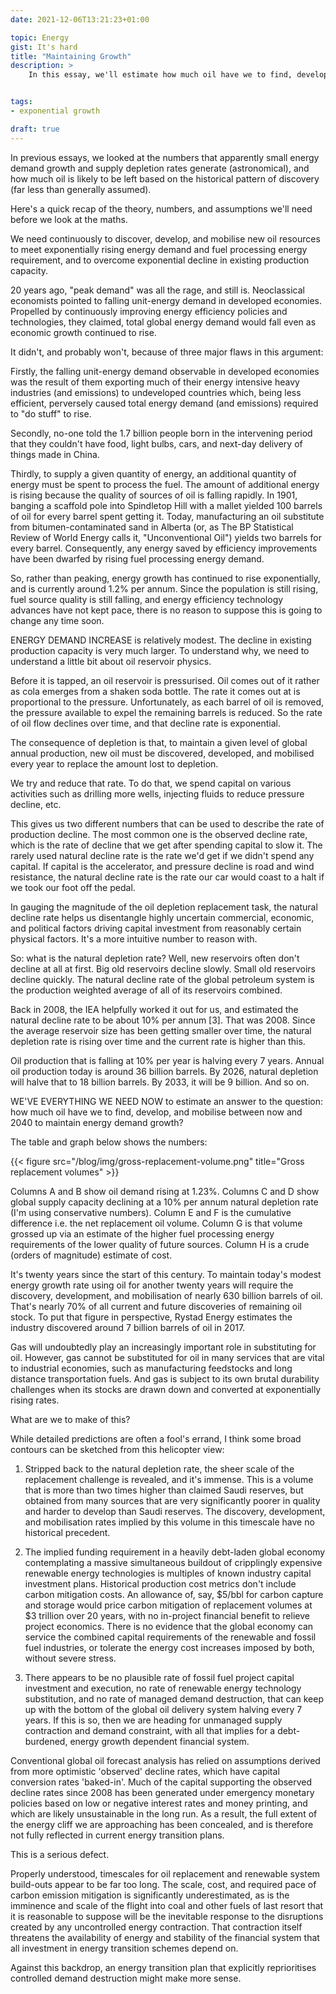 ```yaml
---
date: 2021-12-06T13:21:23+01:00

topic: Energy
gist: It's hard
title: "Maintaining Growth"
description: > 
    In this essay, we'll estimate how much oil have we to find, develop, and mobilise between now and 2040 to maintain energy demand growth. This time we'll discover that it's much more than energy transition plans generally assume.


tags:
- exponential growth

draft: true
---
```


In previous essays, we looked at the numbers that apparently small energy demand growth and supply depletion rates generate (astronomical), and how much oil is likely to be left based on the historical pattern of discovery (far less than generally assumed).

Here's a quick recap of the theory, numbers, and assumptions we'll need before we look at the maths. 

We need continuously to discover, develop, and mobilise new oil resources to meet exponentially rising energy demand and fuel processing energy requirement, and to overcome exponential decline in existing production capacity. 

20 years ago, "peak demand" was all the rage, and still is. Neoclassical economists pointed to falling unit-energy demand in developed economies. Propelled by continuously improving energy efficiency policies and technologies, they claimed, total global energy demand would fall even as economic growth continued to rise.

It didn't, and probably won't, because of three major flaws in this argument: 

Firstly, the falling unit-energy demand observable in developed economies was the result of them exporting much of their energy intensive heavy industries (and emissions) to undeveloped countries which, being less efficient, perversely caused total energy demand (and emissions) required to "do stuff" to rise. 

Secondly, no-one told the 1.7 billion people born in the intervening period that they couldn't have food, light bulbs, cars, and next-day delivery of things made in China. 

Thirdly, to supply a given quantity of energy, an additional quantity of energy must be spent to process the fuel. The amount of additional energy is rising because the quality of sources of oil is falling rapidly. In 1901, banging a scaffold pole into Spindletop Hill with a mallet yielded 100 barrels of oil for every barrel spent getting it. Today, manufacturing an oil substitute from bitumen-contaminated sand in Alberta (or, as The BP Statistical Review of World Energy calls it, "Unconventional Oil") yields two barrels for every barrel. Consequently, any energy saved by efficiency improvements have been dwarfed by rising fuel processing energy demand.

So, rather than peaking, energy growth has continued to rise exponentially, and is currently around 1.2% per annum. Since the population is still rising, fuel source quality is still falling, and energy efficiency technology advances have not kept pace, there is no reason to suppose this is going to change any time soon.

ENERGY DEMAND INCREASE is relatively modest. The decline in existing production capacity is very much larger. To understand why, we need to understand a little bit about oil reservoir physics.

Before it is tapped, an oil reservoir is pressurised. Oil comes out of it rather as cola emerges from a shaken soda bottle. The rate it comes out at is proportional to the pressure. Unfortunately, as each barrel of oil is removed, the pressure available to expel the remaining barrels is reduced. So the rate of oil flow declines over time, and that decline rate is exponential.

The consequence of depletion is that, to maintain a given level of global annual production, new oil must be discovered, developed, and mobilised every year to replace the amount lost to depletion. 

We try and reduce that rate. To do that, we spend capital on various activities such as drilling more wells, injecting fluids to reduce pressure decline, etc.

This gives us two different numbers that can be used to describe the rate of production decline. The most common one is the observed decline rate, which is the rate of decline that we get after spending capital to slow it. The rarely used natural decline rate is the rate we'd get if we didn't spend any capital. If capital is the accelerator, and pressure decline is road and wind resistance, the natural decline rate is the rate our car would coast to a halt if we took our foot off the pedal. 

In gauging the magnitude of the oil depletion replacement task, the natural decline rate helps us disentangle highly uncertain commercial, economic, and political factors driving capital investment from reasonably certain physical factors. It's a more intuitive number to reason with.

So: what is the natural depletion rate? Well, new reservoirs often don't decline at all at first. Big old reservoirs decline slowly. Small old reservoirs decline quickly. The natural decline rate of the global petroleum system is the production weighted average of all of its reservoirs combined. 

Back in 2008, the IEA helpfully worked it out for us, and estimated the natural decline rate to be about 10% per annum [3]. That was 2008. Since the average reservoir size has been getting smaller over time, the natural depletion rate is rising over time and the current rate is higher than this.

Oil production that is falling at 10% per year is halving every 7 years. Annual oil production today is around 36 billion barrels. By 2026, natural depletion will halve that to 18 billion barrels. By 2033, it will be 9 billion. And so on.

WE'VE EVERYTHING WE NEED NOW to estimate an answer to the question: how much oil have we to find, develop, and mobilise between now and 2040 to maintain energy demand growth?

The table and graph below shows the numbers:

{{< figure src="/blog/img/gross-replacement-volume.png" title="Gross replacement volumes" >}}


Columns A and B show oil demand rising at 1.23%. Columns C and D show global supply capacity declining at a 10% per annum natural depletion rate (I'm using conservative numbers). Column E and F is the cumulative difference i.e. the net replacement oil volume. Column G is that volume grossed up via an estimate of the higher fuel processing energy requirements of the lower quality of future sources. Column H is a crude (orders of magnitude) estimate of cost.

It's twenty years since the start of this century. To maintain today's modest energy growth rate using oil for another twenty years will require the discovery, development, and mobilisation of nearly 630 billion barrels of oil. That's nearly 70% of all current and future discoveries of remaining oil stock. To put that figure in perspective, Rystad Energy estimates the industry discovered around 7 billion barrels of oil in 2017. 

Gas will undoubtedly play an increasingly important role in substituting for oil. However, gas cannot be substituted for oil in many services that are vital to industrial economies, such as manufacturing feedstocks and long distance transportation fuels. And gas is subject to its own brutal durability challenges when its stocks are drawn down and converted at exponentially rising rates.

What are we to make of this?

While detailed predictions are often a fool's errand, I think some broad contours can be sketched from this helicopter view: 

1. Stripped back to the natural depletion rate, the sheer scale of the replacement challenge is revealed, and it's immense. This is a volume that is more than two times higher than claimed Saudi reserves, but obtained from many sources that are very significantly poorer in quality and harder to develop than Saudi reserves. The discovery, development, and mobilisation rates implied by this volume in this timescale have no historical precedent. 

2. The implied funding requirement in a heavily debt-laden global economy contemplating a massive simultaneous buildout of cripplingly expensive renewable energy technologies is multiples of known industry capital investment plans. Historical production cost metrics don't include carbon mitigation costs. An allowance of, say, $5/bbl for carbon capture and storage would price carbon mitigation of replacement volumes at $3 trillion over 20 years, with no in-project financial benefit to relieve project economics. There is no evidence that the global economy can service the combined capital requirements of the renewable and fossil fuel industries, or tolerate the energy cost increases imposed by both, without severe stress.

3. There appears to be no plausible rate of fossil fuel project capital investment and execution, no rate of renewable energy technology substitution, and no rate of managed demand destruction, that can keep up with the bottom of the global oil delivery system halving every 7 years. If this is so, then we are heading for unmanaged supply contraction and demand constraint, with all that implies for a debt-burdened, energy growth dependent financial system.

Conventional global oil forecast analysis has relied on assumptions derived from more optimistic 'observed' decline rates, which have capital conversion rates 'baked-in'. Much of the capital supporting the observed decline rates since 2008 has been generated under emergency monetary policies based on low or negative interest rates and money printing, and which are likely unsustainable in the long run. As a result, the full extent of the energy cliff we are approaching has been concealed, and is therefore not fully reflected in current energy transition plans.

This is a serious defect.

Properly understood, timescales for oil replacement and renewable system build-outs appear to be far too long. The scale, cost, and required pace of carbon emission mitigation is significantly underestimated, as is the imminence and scale of the flight into coal and other fuels of last resort that it is reasonable to suppose will be the inevitable response to the disruptions created by any uncontrolled energy contraction. That contraction itself threatens the availability of energy and stability of the financial system that all investment in energy transition schemes depend on.

Against this backdrop, an energy transition plan that explicitly reprioritises controlled demand destruction might make more sense.